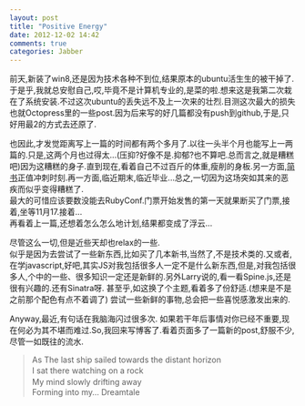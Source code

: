 ```yaml
---
layout: post
title: "Positive Energy"
date: 2012-12-02 14:42
comments: true
categories: Jabber
---
```

前天,新装了win8,还是因为技术各种不到位,结果原本的ubuntu活生生的被干掉了.于是乎,我就总安慰自己,哎,毕竟不是计算机专业的,是菜的啦.想来这是我第二次栽在了系统安装.不过这次ubuntu的丢失远不及上一次来的壮烈.目测这次最大的损失也就Octopress里的一些post.因为后来写的好几篇都没有push到github,于是,只好用最2的方式去还原了.  
<!--more-->
也因此,才发觉距离写上一篇的时间都有两个多月了.以往一头半个月也能写上一两篇的.只是,这两个月也过得太...(压抑?好像不是.抑郁?也不算吧.总而言之,就是糟糕吧)因为这糟糕的身子.直到现在,看着自己不过百斤的体重,瘦削的身板.另一方面,[简书](http://jianshu.io)正值冲刺时刻.再一方面,临近期末,临近毕业...总之,一切因为这场突如其来的恶疾而似乎变得糟糕了.  
最大的可惜应该要数没能去RubyConf.门票开始发售的第一天就果断买了门票,接着,坐等11月17.接着...  
再看着上一篇,还想着怎么怎么地计划,结果都变成了浮云...

尽管这么一切,但是近些天却也relax的一些.  
似乎是因为去尝试了一些新东西,比如买了几本新书,当然了,不是技术类的.又或者,在学javascript,好吧,其实JS对我包括很多人一定不是什么新东西,但是,对我包括很多人,个中的一些、很多知识一定还是新鲜的.另外Larry说的,看一看Spine.js,还是很有兴趣的.还有Sinatra呀.  甚至乎,如这换了个主题,看着多了份舒适.(想来是不是之前那个配色有点不着调了) 
尝试一些新鲜的事物,总会把一些喜悦感激发出来的.  

Anyway,最近,有句话在我脑海闪过很多次.
如果若干年后事情对你已经不重要,现在何必为其不堪而难过.So,我回来写博客了.看着页面多了一篇新的post,舒服不少,尽管一如既往的流水.

>As The last ship sailed towards the distant horizon   
I sat there watching on a rock 　　  
My mind slowly drifting away 　　  
Forming into my… Dreamtale  